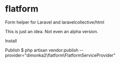 # flatform
Form helper for Laravel and laravelcollective/html

This is just an idea. Not even an alpha version. 

Install

Publish 
$ php artisan vendor:publish --provider="dimonka2\flatform\FlatformServiceProvider"
